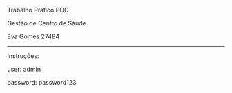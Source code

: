 Trabalho Pratico POO


Gestão de Centro de Sáude


Eva Gomes 27484


-----------------


Instruções:

user: admin


password: password123
